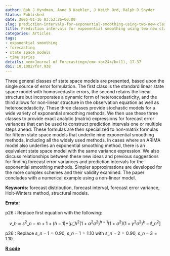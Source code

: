 ```yaml
---
author: Rob J Hyndman, Anne B Koehler, J Keith Ord, Ralph D Snyder
Status: Published
date: 2005-01-16 03:53:26+00:00
slug: prediction-intervals-for-exponential-smoothing-using-two-new-classes-of-state-space-models
title: Prediction intervals for exponential smoothing using two new classes of state space models
categories: Articles
tags:
- exponential smoothing
- forecasting
- state space models
- time series
details: <em>Journal of Forecasting</em> <b>24</b>(1), 17-37
doi: 10.1002/for.938
---
```


Three general classes of state space models are presented, based upon the single source of error formulation. The first class is the standard linear state space model with homoscedastic errors, the second retains the linear structure but incorporates a dynamic form of heteroscedasticity, and the third allows for non-linear structure in the observation equation as well as heteroscedasticity. These three classes provide stochastic models for a wide variety of exponential smoothing methods. We then use these three classes to provide exact analytic (matrix) expressions for forecast error variances that can be used to construct prediction intervals one or multiple steps ahead. These formulas are then specialized to non-matrix formulas for fifteen state space models that underlie nine exponential smoothing methods, including all the widely used methods. In cases where an ARIMA model also underlies an exponential smoothing method, there is an equivalent state space model with the same variance expression. We also discuss relationships between these new ideas and previous suggestions for finding forecast error variances and prediction intervals for the exponential smoothing methods. Simpler approximations are developed for the more complex schemes and their validity examined. The paper concludes with a numerical example using a non-linear model.

**Keywords:** forecast distribution, forecast interval, forecast error variance, Holt-Winters method, structural models.

**Errata:**

p26
:    Replace first equation with the following:

$$v\_h \approx s^2\_{n-m+1+(h-1)*}\left[\tilde{\mu}\_h^2(1+\alpha^2\sigma^2)^{h-1}(1+\sigma^2)(1+\gamma^2\sigma^2)^k - \ell\_n^2\right]$$

p26
:   Replace $s\_{n-1} = 0.90,~s\_{n-1} = 1.10$ with $s\_{n-2} = 0.90,~s\_{n-3} = 1.10.$

**[R code](http://pkg.robjhyndman.com/forecast)**
